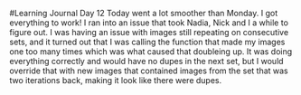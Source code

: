 #Learning Journal Day 12
Today went a lot smoother than Monday.  I got everything to work!  I ran into an issue that took Nadia, Nick and I a while to figure out. I was having an issue with images still repeating on consecutive sets, and it turned out that I was calling the function that made my images one too many times which was what caused that doubleing up. It was doing everything correctly and would have no dupes in the next set, but I would override that with new images that contained images from the set that was two iterations back, making it look like there were dupes.